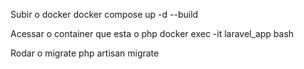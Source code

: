 Subir o docker 
docker compose up -d --build

Acessar o container que esta o php
docker exec -it laravel_app bash

Rodar o migrate
php artisan migrate

